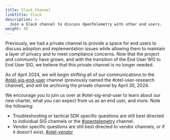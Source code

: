 ```yaml
---
title: Slack Channel
linkTitle: Slack
description: >-
  Join a Slack channel to discuss OpenTelemetry with other end users.
weight: 40
---
```


Previously, we had a private channel to provide a space for end users to discuss
adoption and implementation issues while allowing them to maintain a layer of
privacy and to meet compliance concerns. Now that the project and community have
grown, and with the transition of the End User WG to End User SIG, we believe
that this private channel is no longer needed.

As of April 2024, we will begin shifting all of our communications to the
[#otel-sig-end-user](https://cloud-native.slack.com/archives/C01RT3MSWGZ)
channel (previously named the #otel-user-research channel), and will be
archiving the private channel by April 30, 2024.

We encourage you to join us over at #otel-sig-end-user to learn about our new
charter, what you can expect from us as an end user, and more. Note the
following:

- Troubleshooting or tactical SDK specific questions are still best directed to
  individual SIG channels or the
  [#opentelemetry](https://cloud-native.slack.com/archives/CJFCJHG4Q) channel.
- Vendor specific questions are still best directed to vendor channels, or if it
  doesn’t exist,
  [#otel-vendor](https://cloud-native.slack.com/archives/C031SAMGV2A)
